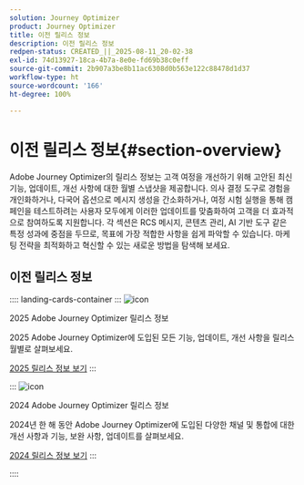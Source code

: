 ```yaml
---
solution: Journey Optimizer
product: Journey Optimizer
title: 이전 릴리스 정보
description: 이전 릴리스 정보
redpen-status: CREATED_||_2025-08-11_20-02-38
exl-id: 74d13927-18ca-4b7a-8e0e-fd69b38c0eff
source-git-commit: 2b907a3be8b11ac6308d0b563e122c88478d1d37
workflow-type: ht
source-wordcount: '166'
ht-degree: 100%

---
```


# 이전 릴리스 정보{#section-overview}

Adobe Journey Optimizer의 릴리스 정보는 고객 여정을 개선하기 위해 고안된 최신 기능, 업데이트, 개선 사항에 대한 월별 스냅샷을 제공합니다. 의사 결정 도구로 경험을 개인화하거나, 다국어 옵션으로 메시지 생성을 간소화하거나, 여정 시험 실행을 통해 캠페인을 테스트하려는 사용자 모두에게 이러한 업데이트를 맞춤화하여 고객을 더 효과적으로 참여하도록 지원합니다. 각 섹션은 RCS 메시지, 콘텐츠 관리, AI 기반 도구 같은 특정 성과에 중점을 두므로, 목표에 가장 적합한 사항을 쉽게 파악할 수 있습니다. 마케팅 전략을 최적화하고 혁신할 수 있는 새로운 방법을 탐색해 보세요.

## 이전 릴리스 정보

:::: landing-cards-container
:::
![icon](https://cdn.experienceleague.adobe.com/icons/list-check.svg?lang=ko)

2025 Adobe Journey Optimizer 릴리스 정보

2025 Adobe Journey Optimizer에 도입된 모든 기능, 업데이트, 개선 사항을 릴리스 월별로 살펴보세요.

[2025 릴리스 정보 보기](../using/rn/release-notes-2025.md)
:::

:::
![icon](https://cdn.experienceleague.adobe.com/icons/list-check.svg?lang=ko)

2024 Adobe Journey Optimizer 릴리스 정보

2024년 한 해 동안 Adobe Journey Optimizer에 도입된 다양한 채널 및 통합에 대한 개선 사항과 기능, 보완 사항, 업데이트를 살펴보세요.

[2024 릴리스 정보 보기](../using/rn/release-notes-2024.md)
:::

::::
